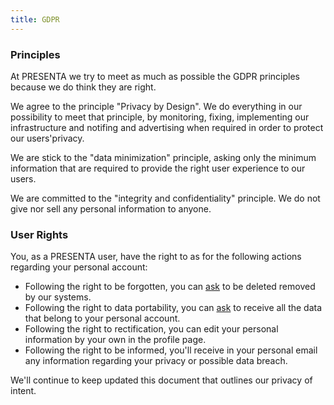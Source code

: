 ```yaml
---
title: GDPR
---
```



### Principles

At PRESENTA we try to meet as much as possible the GDPR principles because we do think they are right.

We agree to the principle "Privacy by Design". We do everything in our possibility to meet that principle, by monitoring, fixing, implementing our infrastructure and notifing and advertising when required in order to protect our users'privacy.

We are stick to the "data minimization" principle, asking only the minimum information that are required to provide the right user experience to our users.

We are committed to the "integrity and confidentiality" principle. We do not give nor sell any personal information to anyone.

 

### User Rights

You, as a PRESENTA user, have the right to as for the following actions regarding your personal account:

- Following the right to be forgotten, you can [ask](mailto:support@presenta.cc) to be deleted removed by our systems.
- Following the right to data portability, you can [ask](mailto:support@presenta.cc) to receive all the data that belong to your personal account.
- Following the right to rectification, you can edit your personal information by your own in the profile page.
- Following the right to be informed, you'll receive in your personal email any information regarding your privacy or possible data breach.

We'll continue to keep updated this document that outlines our privacy of intent.